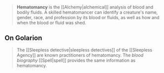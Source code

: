 > **Hematomancy** is the [[Alchemy|alchemical]] analysis of blood and bodily fluids. A skilled hematomancer can identify a creature's name, gender, race, and profession by its blood or fluids, as well as how and when the blood or fluid was shed.


## On Golarion

> The [[Sleepless detective|sleepless detectives]] of the [[Sleepless Agency]] are known practitioners of hematomancy.
> The *blood biography* [[Spell|spell]] provides the same information as hematomancy.








